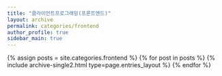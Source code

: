 ```yaml
---
title: "클라이언트프로그래밍(프론트엔드)"
layout: archive
permalink: categories/frontend
author_profile: true
sidebar_main: true
---
```



{% assign posts = site.categories.frontend %}
{% for post in posts %} 
    {% include archive-single2.html type=page.entries_layout %} 
{% endfor %}

